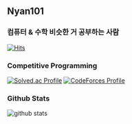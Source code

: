## Nyan101

### 컴퓨터 & 수학 비슷한 거 공부하는 사람
[![Hits](https://hits.seeyoufarm.com/api/count/incr/badge.svg?url=https%3A%2F%2Fgithub.com%2Fnyan101)](https://hits.seeyoufarm.com)

### Competitive Programming
[![Solved.ac Profile](http://mazassumnida.wtf/api/v2/generate_badge?boj=nyan101)](https://solved.ac/nyan101)
<a href="https://codeforces.com/profile/nyan101" rel="nofollow"><img src="http://cf.leed.at?id=nyan101" alt="CodeForces Profile" style="max-width: 100%; vertical-alignment: top;"></a>

### Github Stats
![github stats](https://github-readme-stats.vercel.app/api?username=nyan101&show_icons=true)
